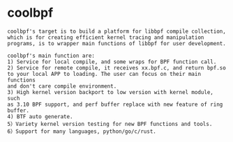 # coolbpf
    coolbpf's target is to build a platform for libbpf compile collection,
    which is for creating efficient kernel tracing and manipulation
    programs, is to wrapper main functions of libbpf for user development.

    coolbpf's main function are:
    1) Service for local compile, and some wraps for BPF function call.
    2) Service for remote compile, it receives xx.bpf.c, and return bpf.so
    to your local APP to loading. The user can focus on their main functions
    and don't care compile environment.
    3) High kernel version backport to low version with kernel module, such
    as 3.10 BPF support, and perf buffer replace with new feature of ring
    buffer.
    4) BTF auto generate.
    5）Variety kernel version testing for new BPF functions and tools.
    6）Support for many languages, python/go/c/rust.

